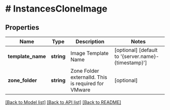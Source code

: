 # # InstancesCloneImage

## Properties

Name | Type | Description | Notes
------------ | ------------- | ------------- | -------------
**template_name** | **string** | Image Template Name | [optional] [default to '{server.name}-{timestamp}']
**zone_folder** | **string** | Zone Folder externalId. This is required for VMware | [optional]

[[Back to Model list]](../../README.md#models) [[Back to API list]](../../README.md#endpoints) [[Back to README]](../../README.md)
